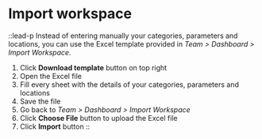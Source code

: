 # Import workspace

::lead-p
Instead of entering manually your categories, parameters and locations, you can use the Excel template provided in *Team > Dashboard > Import Workspace*.

1. Click **Download template** button on top right
2. Open the Excel file
3. Fill every sheet with the details of your categories, parameters and locations
4. Save the file
5. Go back to *Team > Dashboard > Import Workspace*
6. Click **Choose File** button to upload the Excel file
7. Click **Import** button
::
